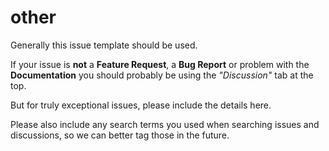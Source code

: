 # other

Generally this issue template should be used.

If your issue is **not** a **Feature Request**, a **Bug Report** or problem with the **Documentation** you should probably be using the _"Discussion"_ tab at the top.

But for truly exceptional issues, please include the details here.

Please also include any search terms you used when searching issues and discussions, so we can better tag those in the future.

